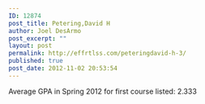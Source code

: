 ```yaml
---
ID: 12874
post_title: Petering,David H
author: Joel DesArmo
post_excerpt: ""
layout: post
permalink: http://effrtlss.com/peteringdavid-h-3/
published: true
post_date: 2012-11-02 20:53:54
---
```

<p>Average GPA in Spring 2012 for first course listed: 2.333</p>
